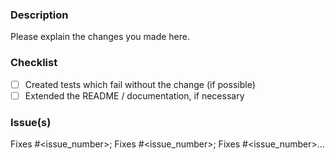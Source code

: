 ### Description

Please explain the changes you made here.

### Checklist

- [ ] Created tests which fail without the change (if possible)
- [ ] Extended the README / documentation, if necessary

### Issue(s)

Fixes #<issue_number>; Fixes #<issue_number>; Fixes #<issue_number>...
